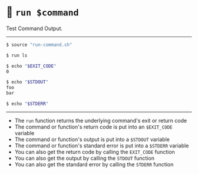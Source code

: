 # 🚀 `run $command`

Test Command Output.

---

```sh
$ source "run-command.sh"

$ run ls

$ echo "$EXIT_CODE"
0

$ echo "$STDOUT"
foo
bar

$ echo "$STDERR"
```

---

- The `run` function returns the underlying command's exit or return code
- The command or function's return code is put into an `$EXIT_CODE` variable
- The command or function's output is put into a `$STDOUT` variable
- The command or function's standard error is put into a `$STDERR` variable
- You can also get the return code by calling the `EXIT_CODE` function
- You can also get the output by calling the `STDOUT` function
- You can also get the standard error by calling the `STDERR` function
